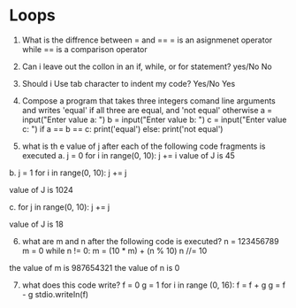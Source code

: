 # Loops
1. What is the diffrence between = and ==
= is an asignmenet operator while == is a comparison operator

2. Can i leave out the collon in an if, while, or for statement? yes/No
No 

3. Should i Use tab character to indent my code? Yes/No
Yes

4. Compose a program that takes three integers comand line arguments and writes 'equal' if all three are equal, and 'not equal' otherwise
a = input("Enter value a: ")
b = input("Enter value b: ")
c = input("Enter value c: ")
if a == b == c:
    print('equal')
else: 
    print('not equal')

5. what is th e value of j after each of the following code fragments is executed
a. j = 0
    for i in range(0, 10):
        j += i
value of J is 45

b. j = 1
    for i in range(0, 10):
        j += j

value of J is 1024

c. for j in range(0, 10):
    j += j

value of J is 18

6. what are m and n after the following code is executed?
n = 123456789
m = 0
while n != 0:
    m = (10 * m) + (n % 10)
    n //= 10

the value of m is 987654321
the value of n is 0

7. what does this code write?
f = 0
g = 1
for i in range (0, 16):
    f = f + g
    g = f - g
    stdio.writeIn(f)

